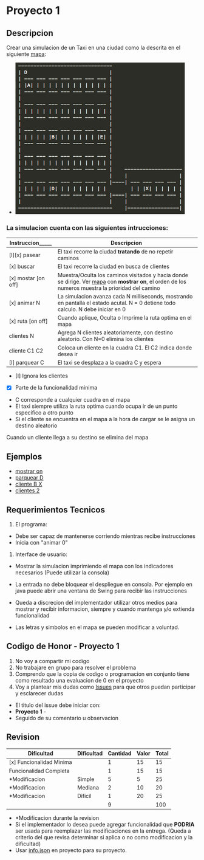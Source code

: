 # Proyecto 1
## Descripcion
Crear una simulacion de un Taxi en una ciudad como la
 descrita en el siguiente [mapa](mapas/mapa1.txt):

* ![Mapa 1](images/mapa1.png)

### La simulacion cuenta con las siguientes intrucciones:

 Instruccion_____   |Descripcion
--------------------|---------- 
[I][x] pasear         | El taxi recorre la ciudad **tratando** de no repetir caminos
[x] buscar          | El taxi recorre la ciudad en busca de clientes
[x] mostar [on off] | Muestra/Oculta los caminos visitados y hacia donde se dirige. Ver [mapa](mapas/buscando-mostrar-on.txt) con **mostrar on**, el orden de los numeros muestra la prioridad del camino
[x] animar  N       | La simulacion avanza cada N milliseconds, mostrando en pantalla el estado acutal. N = 0 detiene todo calculo. N debe iniciar en 0
[x] ruta [on off]   | Cuando aplique, Oculta o Imprime  la ruta optima en el mapa
clientes N          | Agrega N clientes aleatoriamente, con destino aleatorio. Con N=0 elimina los clientes
cliente C1 C2       | Coloca un cliente en la cuadra C1. El C2 indica donde desea ir
[I] parquear C      | El taxi se desplaza a la cuadra C y espera

* [I] Ignora los clientes
* [x] Parte de la funcionalidad minima
* C corresponde a cualquier cuadra en el mapa
* El taxi siempre utiliza la ruta optima cuando ocupa ir de un punto especifico a otro punto
* Si el cliente se encuentra en el mapa a la hora de cargar se le asigna un destino aleatorio

Cuando un cliente llega a su destino se elimina del mapa

## Ejemplos

* [mostrar on](mapas/buscando-mostrar-on.txt)
* [parquear D](mapas/parquear.txt)
* [cliente B X](mapas/cliente-B-X.txt)
* [clientes 2](mapas/clientes-2.txt)

## Requerimientos Tecnicos
1. El programa:
  * Debe ser capaz de mantenerse corriendo mientras recibe instrucciones
  * Inicia con "animar 0"
1. Interface de usuario:
  * Mostrar la simulacion imprimiendo el mapa con los indicadores necesarios (Puede utilizar la consola)
  * La entrada no debe bloquear el despliegue en consola. Por ejemplo en java puede abrir una ventana de Swing para recibir las instrucciones
  * Queda a discrecion del implementador utilizar otros medios para mostrar y recibir informacion, siempre y cuando mantenga y/o extienda funcionalidad

* Las letras y simbolos en el mapa se pueden modificar a voluntad.

## Codigo de Honor - Proyecto 1
1. No voy a compartir mi codigo
1. No trabajare en grupo para resolver el problema
1. Comprendo que la copia de codigo o programacion en conjunto tiene como resultado una evaluacion de 0 en el proyecto
1. Voy a plantear mis dudas como [Issues](https://github.com/luiskarlos/IA-117/issues) para que otros puedan participar y esclarecer dudas
  * El titulo del issue debe iniciar con:
  * **Proyecto 1** - 
  * Seguido de su comentario u observacion

## Revision
 
 Dificultad    |Dificultad | Cantidad | Valor  | Total
----------    |---------- | ---------| ------ | -------------
[x] Funcionalidad Minima |           | 1        | 15     | 15
Funcionalidad Completa |           | 1        | 15     | 15
*Modificacion |Simple     | 5        | 5      | 25
*Modificacion |Mediana    | 2        | 10     | 20
*Modificacion |Dificil    | 1        | 20     | 25
              |           | 9        |        | 100
 
 * *Modificacion durante la revision
 * Si el implementador lo desea puede agregar funcionalidad que **PODRIA** ser usada para reemplazar las modificaciones en la entrega. (Queda a criterio del que revisa determinar si aplica o no como modificacion y la dificultad)
 * Usar [info.json](info.json) en proyecto para su proyecto.


